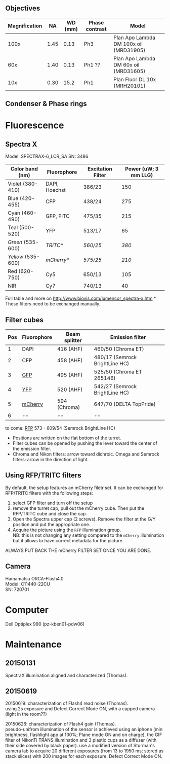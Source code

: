 
## Objectives

Magnification | NA    | WD (mm) | Phase contrast | Model
--------------|-------|---------|----------------|------
100x          | 1.45  | 0.13    | Ph3            | Plan Apo Lambda DM 100x oil (MRD31905)
60x           | 1.40  | 0.13    | Ph1 ??         | Plan Apo Lambda DM 60x oil (MRD31605)
10x           | 0.30  | 15.2    | Ph1            | Plan Fluor DL 10x (MRH20101)


## Condenser & Phase rings


# Fluorescence

## Spectra X

Model: SPECTRAX-6_LCR_SA
SN: 3486

Color band (nm)   | Fluorophore	    | Excitation Filter	| Power (uW; 3 mm LLG)
------------------|-----------------|-------------------|---------------------
Violet (380-410)	| DAPI, Hoechst	  | 386/23            | 150	
Blue (420-455)	  | CFP             |	438/24            | 275	
Cyan (460-490)	  | GFP, FITC	      | 475/35            | 215	
Teal (500-520)	  | YFP	            | 513/17            | 65	
*Green* (535-600) | *TRITC*&#42;         | *560/25*	        | *380*	
*Yellow* (535-600)| *mCherry*&#42;       | *575/25*	        | *210*	
Red (620-750)	    | Cy5	            | 650/13	          | 105	
NIR	            | Cy7	            | 740/13	          | 40

Full table and more on http://www.biovis.com/lumencor_spectra-x.htm
&#42; These filters need to be exchanged manually.

## Filter cubes

Pos | Fluorophore                      | Beam splitter | Emission filter
----|----------------------------------|---------------|----------------
1   | DAPI                             | 416 (AHF)     | 460/50 (Chroma ET)
2   | CFP                              | 458 (AHF)     | 480/17 (Semrock BrightLine HC)
3   | [GFP](http://tiny.cc/6dvkzx)     | 495 (AHF)     | 525/50 (Chroma ET 265146)
4   | [YFP](http://tiny.cc/8evkzx)     | 520 (AHF)     | 542/27 (Semrock BrightLine HC)
5   | [mCherry](http://tiny.cc/egvkzx) | 594 (Chroma)  | 647/70 (DELTA TopPride)
6   | --                               | --            | --

to come: [RFP](http://tiny.cc/t9ukzx) 573 - 609/54 (Semrock BrightLine HC)

- Positions are written on the flat bottom of the turret.
- Filter cubes can be opened by pushing the lever toward the center of the emission filter.
- Chroma and Nikon filters: arrow toward dichroic.
  Omega and Semrock filters: arrow in the direction of light.

## Using RFP/TRITC filters
By default, the setup features an mCherry filetr set. It can be exchanged for RFP/TRITC filters with the following steps:

1. select GFP filter and turn off the setup
2. remove the turret cap, pull out the mCherry cube. Then put the RFP/TRITC cube and close the cap.
3. Open the Spectra upper cap (2 screws). Remove the filter at the G/Y position and put the appropriate one.
4. Acquire the picture using the `RFP` illumination group. \
NB: this is not changing any setting compared to the `mCherry` illumination but it allows to have correct metadata for the picture.

ALWAYS PUT BACK THE mCherry FILTER SET ONCE YOU ARE DONE.


## Camera
Hamamatsu ORCA-Flash4.0  
Model: C11440-22CU  
SN: 720701


# Computer
Dell Optiplex 990 (pz-kben01-pdw06)


# Maintenance

## 20150131
SpectraX illumination aligned and characterized (Thomas).

## 20150619
20150619: characterization of Flash4 read noise (Thomas).\
using 2s exposure and Defect Correct Mode ON, with a capped camera (light in the room??)

20150626: characterization of Flash4 gain (Thomas).\
pseudo-unifrom illumination of the sensor is achieved using an iphone (min brightness, flashlight app at 100%; Plane mode ON and on charge), the GIF filter of NikonTi TRANS illumination and 3 plastic cups as a diffuser (with their side covered by black paper).
use a modified version of Sturman's camera lab to acquire 20 different exposures (from 13 to 1950 ms; stored as stack slices) with 200 images for each exposure.
Defect Correct Mode ON.


